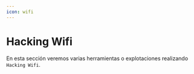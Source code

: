 ```yaml
---
icon: wifi
---
```


# Hacking Wifi

En esta sección veremos varias herramientas o explotaciones realizando `Hacking Wifi`.

